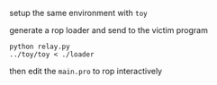 setup the same environment with `toy`

generate a rop loader and send to the victim program

```shell
python relay.py
../toy/toy < ./loader
```

then edit the `main.pro` to rop interactively
